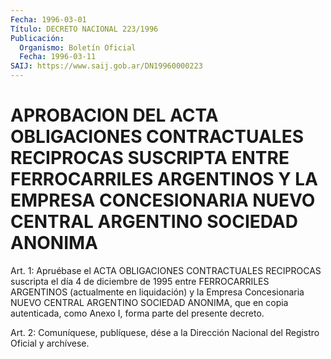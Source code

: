 ```yaml
---
Fecha: 1996-03-01
Título: DECRETO NACIONAL 223/1996
Publicación:
  Organismo: Boletín Oficial
  Fecha: 1996-03-11
SAIJ: https://www.saij.gob.ar/DN19960000223
---
```

# APROBACION DEL ACTA OBLIGACIONES CONTRACTUALES RECIPROCAS SUSCRIPTA ENTRE FERROCARRILES ARGENTINOS Y LA EMPRESA CONCESIONARIA NUEVO CENTRAL ARGENTINO SOCIEDAD ANONIMA

<a id="1"></a>
Art.   1:  Apruébase  el  ACTA  OBLIGACIONES  CONTRACTUALES RECIPROCAS suscripta el día 4 de diciembre de 1995 entre FERROCARRILES ARGENTINOS  (actualmente en liquidación) y la Empresa Concesionaria NUEVO CENTRAL  ARGENTINO  SOCIEDAD  ANONIMA,  que  en copia  autenticada,  como Anexo I, forma parte del presente decreto.

<a id="2"></a>
Art. 2: Comuníquese,  publíquese, dése a la Dirección Nacional del Registro Oficial y archívese.